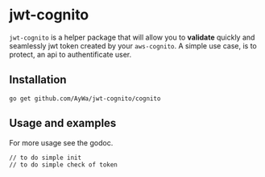 # jwt-cognito
`jwt-cognito` is a helper package that will allow you to **validate** quickly and seamlessly jwt token created by your `aws-cognito`. A simple use case, is to protect, an api to authentificate user.
## Installation
`go get github.com/AyWa/jwt-cognito/cognito`
## Usage and examples
For more usage see the godoc.
```
// to do simple init
// to do simple check of token
```